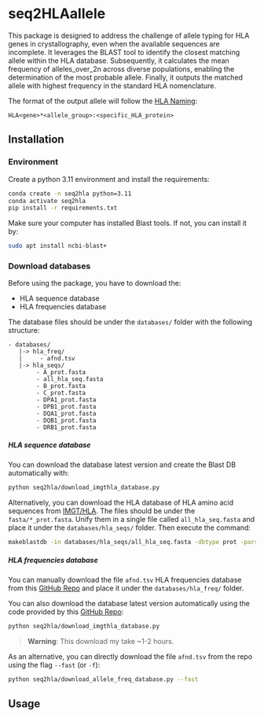 # seq2HLAallele

This package is designed to address the challenge of allele typing for HLA genes
in crystallography, even when the available sequences are incomplete. 
It leverages the BLAST tool to identify the closest matching allele within the 
HLA database. Subsequently, it calculates the mean frequency of alleles_over_2n 
across diverse populations, enabling the determination of the most probable allele.
Finally, it outputs the matched allele with highest frequency in the standard
HLA nomenclature.

The format of the output allele will follow the [HLA Naming](https://hla.alleles.org/nomenclature/naming.html 
): 
```
HLA<gene>*<allele_group>:<specific_HLA_protein>
```

## Installation
### Environment
Create a python 3.11 environment and install the requirements:
```bash
conda create -n seq2hla python=3.11
conda activate seq2hla
pip install -r requirements.txt
```
Make sure your computer has installed Blast tools. If not, you can install it by:
```bash
sudo apt install ncbi-blast+
```
### Download databases
Before using the package, you have to download the:
- HLA sequence database 
- HLA frequencies database


The database files should be under the `databases/` folder with the following
structure:
```
- databases/
   |-> hla_freq/
   |     - afnd.tsv
   |-> hla_seqs/
        - A_prot.fasta
        - all_hla_seq.fasta
        - B_prot.fasta
        - C_prot.fasta
        - DPA1_prot.fasta
        - DPB1_prot.fasta
        - DQA1_prot.fasta
        - DQB1_prot.fasta
        - DRB1_prot.fasta
```

##### HLA sequence database
You can download the database latest version and create the Blast DB
automatically with:
```bash
python seq2hla/download_imgthla_database.py
```

Alternatively, you can download the HLA database of HLA amino acid sequences from
[IMGT/HLA](https://github.com/ANHIG/IMGTHLA/tree/Latest/).
The files should be under the `fasta/*_prot.fasta`. 
Unify them in a single file
called `all_hla_seq.fasta` and place it under the `databases/hla_seqs/` folder.
Then execute the command:
```bash
makeblastdb -in databases/hla_seqs/all_hla_seq.fasta -dbtype prot -parse_seqids
```

##### HLA frequencies database
You can manually download the file `afnd.tsv` HLA frequencies database from this 
[GitHub Repo](https://github.com/slowkow/allelefrequencies/tree/main) and place
it under the `databases/hla_freq/` folder.

You can also download the database latest version automatically using the code 
provided by this [GitHub Repo](https://github.com/slowkow/allelefrequencies/tree/main):
```bash
python seq2hla/download_imgthla_database.py
```
> **Warning**: This download my take ~1-2 hours. 

As an alternative, you can directly download the file `afnd.tsv` from the
repo using the flag `--fast` (or `-f`):
```bash
python seq2hla/download_allele_freq_database.py --fast
```

## Usage

